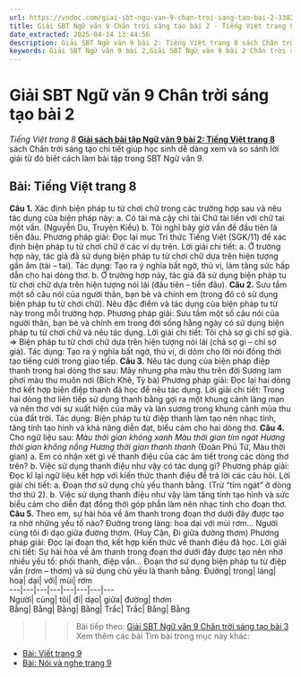 ```yaml
---
url: https://vndoc.com/giai-sbt-ngu-van-9-chan-troi-sang-tao-bai-2-330253
title: Giải SBT Ngữ văn 9 Chân trời sáng tạo bài 2 - Tiếng Việt trang 8 - VnDoc.com
date_extracted: 2025-04-14 13:44:56
description: Giải SBT Ngữ văn 9 bài 2: Tiếng Việt trang 8 sách Chân trời sáng tạo có đáp án chi tiết cho các bạn cùng tham khảo.
keywords: Giải SBT Ngữ văn 9 bài 2,Giải SBT Ngữ văn 9 bài 2 Chân trời sáng tạo,Giải sách bài tập Ngữ văn CTST lớp 9,Ngữ văn lớp 9 Chân trời sáng tạo,giải bài tập ngữ văn lớp 9,bài Tiếng Việt trang 8,giải SBT ngữ văn 9 CTST trang 8
---
```


# Giải SBT Ngữ văn 9 Chân trời sáng tạo bài 2
 _Tiếng Việt trang 8_
[**Giải sách bài tập Ngữ văn 9 bài 2: Tiếng Việt trang 8**](<https://vndoc.com/giai-sbt-ngu-van-9-chan-troi-sang-tao-bai-2-330253>) sách Chân trời sáng tạo chi tiết giúp học sinh dễ dàng xem và so sánh lời giải từ đó biết cách làm bài tập trong SBT Ngữ văn 9.
## Bài: Tiếng Việt trang 8
**Câu 1.** Xác định biện pháp tu từ chơi chữ trong các trường hợp sau và nêu tác dụng của biện pháp này:
a. Có tài mà cậy chi tài
Chữ tài liền với chữ tai một vần.
\(Nguyễn Du, Truyện Kiều\)
b. Tôi nghĩ bây giờ vấn đề đầu tiên là tiền đâu.
Phương pháp giải:
Đọc lại mục Tri thức Tiếng Việt \(SGK/11\) để xác định biện pháp tu từ chơi chữ ở các ví dụ trên.
Lời giải chi tiết:
a. Ở trường hợp này, tác giả đã sử dụng biện pháp tu từ chơi chữ dựa trên hiện tượng gần âm \(tài – tai\).
Tác dụng: Tạo ra ý nghĩa bất ngờ, thú vị, làm tăng sức hấp dẫn cho hai dòng thơ.
b. Ở trường hợp này, tác giả đã sử dụng biện pháp tu từ chơi chữ dựa trên hiện tượng nói lái \(đầu tiên – tiền đâu\).
**Câu 2.** Sưu tầm một số câu nói của người thân, bạn bè và chính em \(trong đó có sử dụng biện pháp tu từ chơi chữ\). Nêu đặc điểm và tác dụng của biện pháp tu từ này trong mỗi trường hợp.
Phương pháp giải:
Sưu tầm một số câu nói của người thân, bạn bè và chính em trong đời sống hằng ngày có sử dụng biện pháp tu từ chơi chữ và nêu tác dụng.
Lời giải chi tiết:
Tôi chả sợ gì chỉ sợ già.
=> Biện pháp tu từ chơi chữ dựa trên hiện tượng nói lái \(chả sợ gì – chỉ sợ già\).
Tác dụng: Tạo ra ý nghĩa bất ngờ, thú vị, dí dỏm cho lời nói đồng thời tạo tiếng cười trong giao tiếp.
**Câu 3.** Nêu tác dụng của biện pháp điệp thanh trong hai dòng thơ sau:
Mây nhung pha màu thu trên đời
Sương lam phơi màu thu muôn nơi
\(Bích Khê, Tỳ bà\)
Phương pháp giải:
Đọc lại hai dòng thơ kết hợp biện điệp thanh đã học để nêu tác dụng.
Lời giải chi tiết:
Trong hai dòng thơ liên tiếp sử dụng thanh bằng gợi ra một khung cảnh lãng mạn và nên thơ với sự xuất hiện của mây và làn sương trong khung cảnh mùa thu của đất trời.
Tác dụng: Biện pháp tu từ điệp thanh làm tạo nên nhạc tính, tăng tính tạo hình và khả năng diễn đạt, biểu cảm cho hai dòng thơ.
**Câu 4.** Cho ngữ liệu sau:
_Màu thời gian không xanh_
 _Màu thời gian tím ngát_
 _Hương thời gian không nồng_
 _Hương thời gian thanh thanh_
\(Đoàn Phú Tứ, Màu thời gian\)
a. Em có nhận xét gì về thanh điệu của các âm tiết trong các dòng thơ trên?
b. Việc sử dụng thanh điệu như vậy có tác dụng gì?
Phương pháp giải:
Đọc kĩ lại ngữ liệu kết hợp với kiến thức thanh điệu để trả lời các câu hỏi.
Lời giải chi tiết:
a. Đoạn thơ sử dụng chủ yếu thanh bằng. \(Trừ “tím ngát” ở dòng thơ thứ 2\).
b. Việc sử dụng thanh điệu như vậy làm tăng tính tạo hình và sức biểu cảm cho diễn đạt đồng thời góp phần làm nên nhạc tính cho đoạn thơ.
**Câu 5.** Theo em, sự hài hòa về âm thanh trong đoạn thơ dưới đây được tạo ra nhờ những yếu tố nào?
Đường trong làng: hoa dại với mùi rơm...
Người cùng tôi đi dạo giữa đường thơm.
\(Huy Cận, Đi giữa đường thơm\)
Phương pháp giải:
Đọc lại đoạn thơ, kết hợp kiến thức về thanh điệu đã học.
Lời giải chi tiết:
Sự hài hòa về âm thanh trong đoạn thơ dưới đây được tạo nên nhờ nhiều yếu tố: phối thanh, điệp vần... Đoạn thơ sử dụng biện pháp tu từ điệp vần \(rơm – thơm\) và sử dụng chủ yếu là thanh bằng.
Đường| trong| làng| hoa| dại| với| mùi| rơm  
---|---|---|---|---|---|---|---  
Người| cùng| tôi| đi| dạo| giữa| đường| thơm  
Bằng| Bằng| Bằng| Bằng| Trắc| Trắc| Bằng| Bằng  
>>> Bài tiếp theo: [Giải SBT Ngữ văn 9 Chân trời sáng tạo bài 3](<https://vndoc.com/giai-sbt-ngu-van-9-chan-troi-sang-tao-bai-3-330259>)
Xem thêm các bài Tìm bài trong mục này khác:
  * [Bài: Viết trang 9](</giai-sbt-ngu-van-9-chan-troi-sang-tao-bai-3-330259>)
  * [Bài: Nói và nghe trang 9](</giai-sbt-ngu-van-9-chan-troi-sang-tao-bai-4-330262>)

